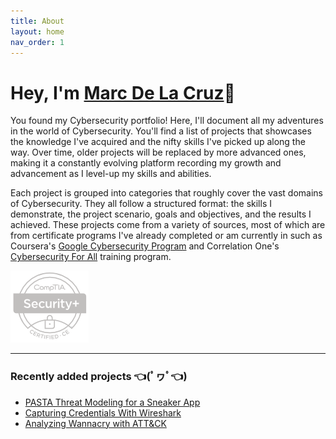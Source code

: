 ```yaml
---
title: About
layout: home
nav_order: 1
---
```

# Hey, I'm <a href="https://www.linkedin.com/in/marcdlc/" target="_blank">Marc De La Cruz</a>👋
You found my Cybersecurity portfolio! Here, I'll document all my adventures in the world of Cybersecurity. You'll find a list of projects that showcases the knowledge I've acquired and the nifty skills I've picked up along the way. Over time, older projects will be replaced by more advanced ones, making it a constantly evolving platform recording my growth and advancement as I level-up my skills and abilities.

Each project is grouped into categories that roughly cover the vast domains of Cybersecurity. They all follow a structured format: the skills I demonstrate, the project scenario, goals and objectives, and the results I achieved. These projects come from a variety of sources, most of which are from certificate programs I've already completed or am currently in such as Coursera's <a href="https://www.credly.com/badges/2dd1e480-11bc-4096-ad6f-8760fb1b0fb4/public_url" target="_blank">Google Cybersecurity Program</a> and Correlation One's <a href="https://www.correlation-one.com/cybersecurity" target="_blank">Cybersecurity For All</a> training program. 

<a href="https://www.credly.com/badges/1800b82f-7099-4fe1-8b44-832154f733ea/public_url" target="_blank"><img src="assets/images/sec+_logo.png"></a>

---

### Recently added projects 👈(ﾟヮﾟ👈)
- [PASTA Threat Modeling for a Sneaker App](/pasta_shoeapp)
- [Capturing Credentials With Wireshark](/wireshark1)
- [Analyzing Wannacry with ATT&CK](/wannacry)

